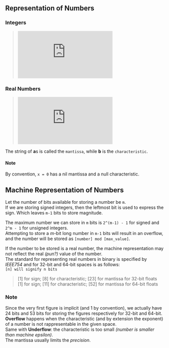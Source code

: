 ## Representation of Numbers
### Integers
> ![rappr](http://www.sciweavers.org/tex2img.php?eq=%24%28a_ma_%7Bm-1%7D...a_1a_0%29%24%20such%20that%20for%20%24i%20%3D%201...m%24%2C%20%240%20%5Cleq%20a_i%20%3C%20%5Cbeta%24%20&bc=White&fc=Black&im=jpg&fs=30&ff=modern&edit=0)
### Real Numbers
> ![rappr2](http://www.sciweavers.org/tex2img.php?eq=%24%5Cpm%200.a_1a_2...a_m%5Cbeta%5Eb%24%20such%20that%20%24a_1%20%5Cneq%200%24%20and%20%24m%20%5Cleq%20%5Cinfty%24%20&bc=White&fc=Black&im=jpg&fs=30&ff=modern&edit=0) 

The string of **a**s is called the `mantissa`, while **b** is the `characteristic`.
#### Note
By convention, `x = 0` has a nil mantissa and a null characteristic.
## Machine Representation of Numbers
Let the number of bits available for storing a number be `m`.  
If we are storing signed integers, then the leftmost bit is used to express the sign. Which leaves `m-1` bits to store magnitude.

The maximum number we can store in `m` bits is `2^(m-1) - 1` for signed and `2^m - 1` for unsigned integers.  
Attempting to store a *m*-bit long number in `m-1` bits will result in an overflow, and the number will be stored as `[number] mod [max_value]`.

If the number to be stored is a real number, the machine representation may not reflect the real *(pun?)* value of the number.  
The standard for representing real numbers in binary is specified by *IEEE754* and for 32-bit and 64-bit spaces is as follows:  
`[n] will signify n bits`  
> [1] for sign; [8] for characteristic; [23] for mantissa for 32-bit floats  
> [1] for sign; [11] for characteristic; [52] for mantissa for 64-bit floats
### Note
Since the very first figure is implicit (and 1 by convention), we actually have 24 bits and 53 bits for storing the figures respectively for 32-bit and 64-bit.  
**Overflow** happens when the characteristic (and by extension the exponent) of a number is not rappresentable in the given space.  
Same with **Underflow**: the characteristic is too small *(number is smaller than machine epsilon)*.  
The mantissa usually limits the *precision*.
